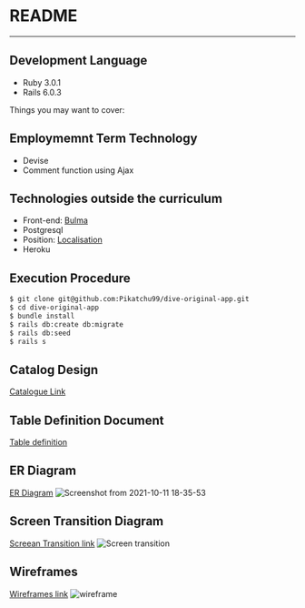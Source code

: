 # README
---
## Development Language
* Ruby 3.0.1
* Rails 6.0.3

Things you may want to cover:
## Employmemnt Term Technology
   * Devise
   * Comment function using Ajax
## Technologies outside the curriculum
   * Front-end: [Bulma](https://bulma.io/)
   * Postgresql
   * Position:  [Localisation](https://www.mapbox.com/)
   * Heroku
## Execution Procedure
   ```bash
   $ git clone git@github.com:Pikatchu99/dive-original-app.git
   $ cd dive-original-app
   $ bundle install
   $ rails db:create db:migrate
   $ rails db:seed
   $ rails s
   ```
## Catalog Design
   [Catalogue Link](https://docs.google.com/spreadsheets/d/1p6rPs0txRTYBCzhr17I-ZQwSDyBXH780LG7bFHJz9R0/edit?usp=sharing)
## Table Definition Document
   [Table definition](https://docs.google.com/spreadsheets/d/1C-l-oNJtN5sR_UJ8HKg4VeV2jh541hJHY7SrH45covs/edit?usp=sharing)
## ER Diagram
   [ER Diagram](https://cacoo.com/diagrams/ZtXaoVWx95sYMR6G/7E206)
   ![Screenshot from 2021-10-11 18-35-53](https://user-images.githubusercontent.com/72025145/136832372-4eaa5be1-2833-4a84-bf54-f7b62bb9b9fb.png)
## Screen Transition Diagram
[Screean Transition link](https://cacoo.com/diagrams/ZtXaoVWx95sYMR6G/C4F5D)
   ![Screen transition](https://user-images.githubusercontent.com/72025145/136850533-10f0811a-6472-4443-9445-7317cda882e9.png)

## Wireframes
   [Wireframes link](https://cacoo.com/diagrams/ZtXaoVWx95sYMR6G/1640D)
![wireframe](https://user-images.githubusercontent.com/72025145/136905059-ffe2f3b6-f84b-422e-8904-a0d9d1ccae21.png)